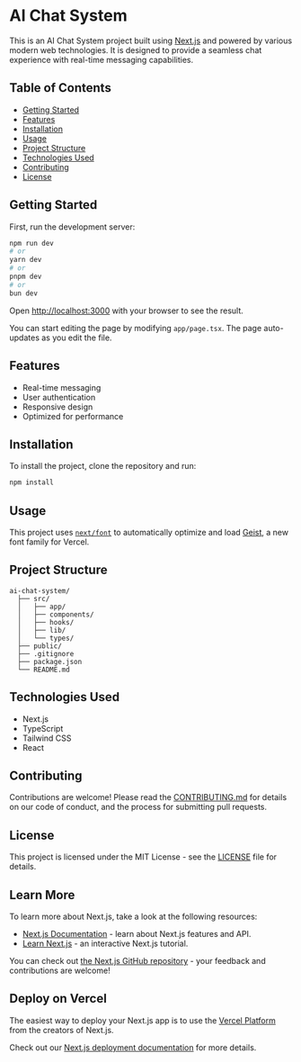 # AI Chat System

This is an AI Chat System project built using [Next.js](https://nextjs.org) and powered by various modern web technologies. It is designed to provide a seamless chat experience with real-time messaging capabilities.

## Table of Contents
- [Getting Started](#getting-started)
- [Features](#features)
- [Installation](#installation)
- [Usage](#usage)
- [Project Structure](#project-structure)
- [Technologies Used](#technologies-used)
- [Contributing](#contributing)
- [License](#license)

## Getting Started

First, run the development server:

```bash
npm run dev
# or
yarn dev
# or
pnpm dev
# or
bun dev
```

Open [http://localhost:3000](http://localhost:3000) with your browser to see the result.

You can start editing the page by modifying `app/page.tsx`. The page auto-updates as you edit the file.

## Features
- Real-time messaging
- User authentication
- Responsive design
- Optimized for performance

## Installation
To install the project, clone the repository and run:

```bash
npm install
```

## Usage
This project uses [`next/font`](https://nextjs.org/docs/app/building-your-application/optimizing/fonts) to automatically optimize and load [Geist](https://vercel.com/font), a new font family for Vercel.

## Project Structure
```
ai-chat-system/
  ├── src/
  │   ├── app/
  │   ├── components/
  │   ├── hooks/
  │   ├── lib/
  │   └── types/
  ├── public/
  ├── .gitignore
  ├── package.json
  └── README.md
```

## Technologies Used
- Next.js
- TypeScript
- Tailwind CSS
- React

## Contributing
Contributions are welcome! Please read the [CONTRIBUTING.md](CONTRIBUTING.md) for details on our code of conduct, and the process for submitting pull requests.

## License
This project is licensed under the MIT License - see the [LICENSE](LICENSE) file for details.

## Learn More
To learn more about Next.js, take a look at the following resources:

- [Next.js Documentation](https://nextjs.org/docs) - learn about Next.js features and API.
- [Learn Next.js](https://nextjs.org/learn) - an interactive Next.js tutorial.

You can check out [the Next.js GitHub repository](https://github.com/vercel/next.js) - your feedback and contributions are welcome!

## Deploy on Vercel
The easiest way to deploy your Next.js app is to use the [Vercel Platform](https://vercel.com/new?utm_medium=default-template&filter=next.js&utm_source=create-next-app&utm_campaign=create-next-app-readme) from the creators of Next.js.

Check out our [Next.js deployment documentation](https://nextjs.org/docs/app/building-your-application/deploying) for more details.
